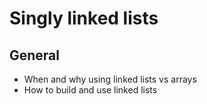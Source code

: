 # Singly linked lists
## General
* When and why using linked lists vs arrays
* How to build and use linked lists
